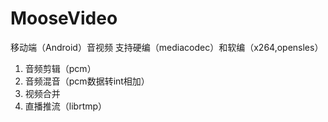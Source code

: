 # MooseVideo
移动端（Android）音视频 支持硬编（mediacodec）和软编（x264,opensles）
1. 音频剪辑（pcm）
2. 音频混音（pcm数据转int相加）
3. 视频合并
4. 直播推流（librtmp）
